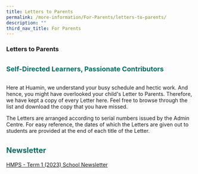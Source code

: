 ```yaml
---
title: Letters to Parents
permalink: /more-information/For-Parents/letters-to-parents/
description: ""
third_nav_title: For Parents
---
```

### **Letters to Parents**

<b style="color:#016C62; font-size:18px; line-height: 3;">Self-Directed Learners, Passionate Contributors</b><br>

Here at Huamin, we understand your busy schedule and hectic work. And hence, you might have overlooked your child's Letter to Parents. Therefore, we have kept a copy of every Letter here. Feel free to browse through the list and download the copy that you have missed.  
  
The Letters are arranged according to serial numbers issued by the Admin Centre. For easy reference, the dates of which the Letters are given out to students are provided at the end of each title of the Letter.

<b style="color:#016C62; font-size:20px; line-height: 3;">Newsletter</b><br>
[HMPS - Term 1 (2023) School Newsletter](/files/HMPS%20Term%201%202023%20School%20Newsletter.pdf)

